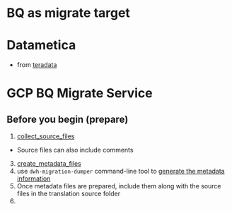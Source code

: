 # BQ as migrate target

# Datametica
- from [teradata](https://www.datametica.com/migration-to-gcp/teradata-to-bigquery/)

# GCP BQ Migrate Service


## Before you begin (prepare)
1. [collect_source_files](https://cloud.google.com/bigquery/docs/batch-sql-translator#collect_source_files)
  - Source files can also include comments
3. [create_metadata_files](https://cloud.google.com/bigquery/docs/batch-sql-translator#create_metadata_files)
  1. use `dwh-migration-dumper` command-line tool to [generate the metadata information](https://cloud.google.com/bigquery/docs/generate-metadata)
  2. Once metadata files are prepared, include them along with the source files in the translation source folder
  3. 

